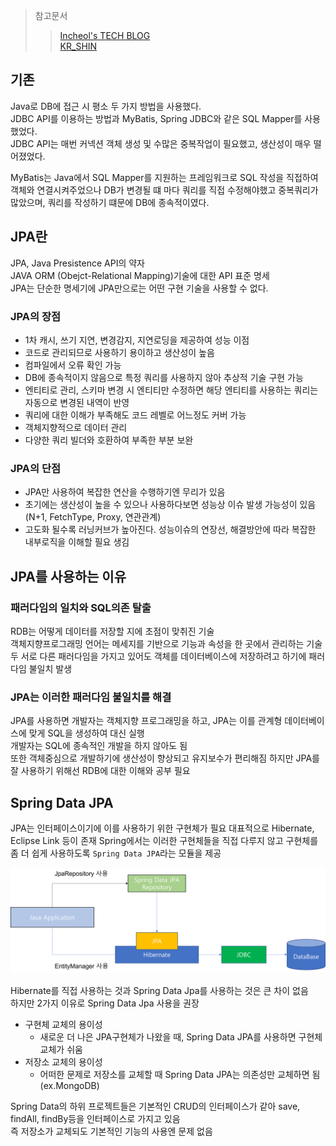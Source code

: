 > 참고문서
> > [Incheol's TECH BLOG](https://incheol-jung.gitbook.io/docs/q-and-a/spring/jpa-vs-mybatis)   
> > [KR_SHIN](https://velog.io/@ovan/SpringBoot-JPA-%EC%9D%B4%EB%A1%A0)
## 기존
Java로 DB에 접근 시 평소 두 가지 방법을 사용했다.   
JDBC API를 이용하는 방법과 MyBatis, Spring JDBC와 같은 SQL Mapper를 사용했었다.   
JDBC API는 매번 커넥션 객체 생성 및 수많은 중복작업이 필요했고, 생산성이 매우 떨어졌었다.   

MyBatis는 Java에서 SQL Mapper를 지원하는 프레임워크로 SQL 작성을 직접하여 객체와 연결시켜주었으나 
DB가 변경될 떄 마다 쿼리를 직접 수정해야했고 중복쿼리가 많았으며, 쿼리를 작성하기 떄문에 DB에 종속적이였다.   


## JPA란
JPA, Java Presistence API의 약자   
JAVA ORM (Obejct-Relational Mapping)기술에 대한 API 표준 명세   
JPA는 단순한 명세기에 JPA만으로는 어떤 구현 기술을 사용할 수 없다.


### JPA의 장점
- 1차 캐시, 쓰기 지연, 변경감지, 지연로딩을 제공하여 성능 이점
- 코드로 관리되므로 사용하기 용이하고 생산성이 높음
- 컴파일에서 오류 확인 가능
- DB에 종속적이지 않음으로 특정 쿼리를 사용하지 않아 추상적 기술 구현 가능
- 엔티티로 관리, 스키마 변경 시 엔티티만 수정하면 해당 엔티티를 사용하는 쿼리는 자동으로 변경된 내역이 반영
- 쿼리에 대한 이해가 부족해도 코드 레벨로 어느정도 커버 가능
- 객체지향적으로 데이터 관리
- 다양한 쿼리 빌더와 호환하여 부족한 부분 보완

### JPA의 단점
- JPA만 사용하여 복잡한 연산을 수행하기엔 무리가 있음
- 초기에는 생산성이 높을 수 있으나 사용하다보면 성능상 이슈 발생 가능성이 있음(N+1, FetchType, Proxy, 연관관계)
- 고도화 될수록 러닝커브가 높아진다. 성능이슈의 연장선, 해결방안에 따라 복잡한 내부로직을 이해할 필요 생김

## JPA를 사용하는 이유
### 패러다임의 일치와 SQL의존 탈출
RDB는 어떻게 데이터를 저장할 지에 초점이 맞취진 기술   
객체지향프로그래밍 언어는 메세지를 기반으로 기능과 속성을 한 곳에서 관리하는 기술
두 서로 다른 패러다임을 가지고 있어도 객체를 데이터베이스에 저장하려고 하기에 패러다임 불일치 발생   

### JPA는 이러한 패러다임 불일치를 해결   
JPA를 사용하면 개발자는 객체지향 프로그래밍을 하고, JPA는 이를 관계형 데이터베이스에 맞게 SQL을 생성하여 대신 실행   
개발자는 SQL에 종속적인 개발을 하지 않아도 됨   
또한 객체중심으로 개발하기에 생산성이 향상되고 유지보수가 편리해짐
하지만 JPA를 잘 사용하기 위해선 RDB에 대한 이해와 공부 필요

## Spring Data JPA
JPA는 인터페이스이기에 이를 사용하기 위한 구현체가 필요
대표적으로 Hibernate, Eclipse Link 등이 존재
Spring에서는 이러한 구현체들을 직접 다루지 않고 구현체를 좀 더 쉽게 사용하도록 ```Spring Data JPA```라는 모듈을 제공

![JPA구조](images/JPA구조.png)

Hibernate를 직접 사용하는 것과 Spring Data Jpa를 사용하는 것은 큰 차이 없음   
하지만 2가지 이유로 Spring Data Jpa 사용을 권장
- 구현체 교체의 용이성
  - 새로운 더 나은 JPA구현체가 나왔을 때, Spring Data JPA를 사용하면 구현체 교체가 쉬움
- 저장소 교체의 용이성
  - 어떠한 문제로 저장소를 교체할 때 Spring Data JPA는 의존성만 교체하면 됨 (ex.MongoDB)      

Spring Data의 하위 프로젝트들은 기본적인 CRUD의 인터페이스가 같아 save, findAll, findBy등을 인터페이스로 가지고 있음   
즉 저장소가 교체되도 기본적인 기능의 사용엔 문제 없음

